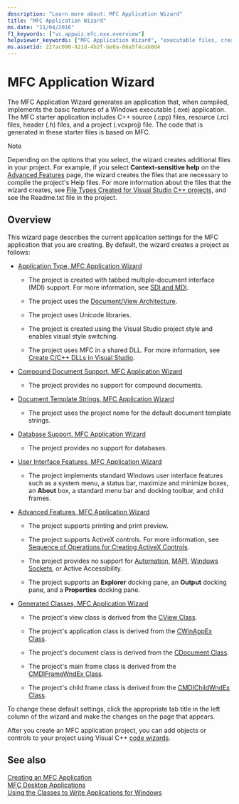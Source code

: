 ```yaml
---
description: "Learn more about: MFC Application Wizard"
title: "MFC Application Wizard"
ms.date: "11/04/2016"
f1_keywords: ["vc.appwiz.mfc.exe.overview"]
helpviewer_keywords: ["MFC Application Wizard", "executable files, creating"]
ms.assetid: 227ac090-921d-4b2f-be0a-66a5f4cab0d4
---
```

# MFC Application Wizard

The MFC Application Wizard generates an application that, when compiled, implements the basic features of a Windows executable (.exe) application. The MFC starter application includes C++ source (.cpp) files, resource (.rc) files, header (.h) files, and a project (.vcxproj) file. The code that is generated in these starter files is based on MFC.

> [!NOTE]
> Depending on the options that you select, the wizard creates additional files in your project. For example, if you select **Context-sensitive help** on the [Advanced Features](../../mfc/reference/advanced-features-mfc-application-wizard.md) page, the wizard creates the files that are necessary to compile the project's Help files. For more information about the files that the wizard creates, see [File Types Created for Visual Studio C++ projects](../../build/reference/file-types-created-for-visual-cpp-projects.md), and see the Readme.txt file in the project.

## Overview

This wizard page describes the current application settings for the MFC application that you are creating. By default, the wizard creates a project as follows:

- [Application Type, MFC Application Wizard](../../mfc/reference/application-type-mfc-application-wizard.md)

  - The project is created with tabbed multiple-document interface (MDI) support. For more information, see [SDI and MDI](../../mfc/sdi-and-mdi.md).

  - The project uses the [Document/View Architecture](../../mfc/document-view-architecture.md).

  - The project uses Unicode libraries.

  - The project is created using the Visual Studio project style and enables visual style switching.

  - The project uses MFC in a shared DLL. For more information, see [Create C/C++ DLLs in Visual Studio](../../build/dlls-in-visual-cpp.md).

- [Compound Document Support, MFC Application Wizard](../../mfc/reference/compound-document-support-mfc-application-wizard.md)

  - The project provides no support for compound documents.

- [Document Template Strings, MFC Application Wizard](../../mfc/reference/document-template-strings-mfc-application-wizard.md)

  - The project uses the project name for the default document template strings.

- [Database Support, MFC Application Wizard](../../mfc/reference/database-support-mfc-application-wizard.md)

  - The project provides no support for databases.

- [User Interface Features, MFC Application Wizard](../../mfc/reference/user-interface-features-mfc-application-wizard.md)

  - The project implements standard Windows user interface features such as a system menu, a status bar, maximize and minimize boxes, an **About** box, a standard menu bar and docking toolbar, and child frames.

- [Advanced Features, MFC Application Wizard](../../mfc/reference/advanced-features-mfc-application-wizard.md)

  - The project supports printing and print preview.

  - The project supports ActiveX controls. For more information, see [Sequence of Operations for Creating ActiveX Controls](../../mfc/sequence-of-operations-for-creating-activex-controls.md).

  - The project provides no support for [Automation](../../mfc/automation.md), [MAPI](../../mfc/mapi-support-in-mfc.md), [Windows Sockets](../../mfc/windows-sockets-in-mfc.md), or Active Accessibility.

  - The project supports an **Explorer** docking pane, an **Output** docking pane, and a **Properties** docking pane.

- [Generated Classes, MFC Application Wizard](../../mfc/reference/generated-classes-mfc-application-wizard.md)

  - The project's view class is derived from the [CView Class](../../mfc/reference/cview-class.md).

  - The project's application class is derived from the [CWinAppEx Class](../../mfc/reference/cwinappex-class.md).

  - The project's document class is derived from the [CDocument Class](../../mfc/reference/cdocument-class.md).

  - The project's main frame class is derived from the [CMDIFrameWndEx Class](../../mfc/reference/cmdiframewndex-class.md).

  - The project's child frame class is derived from the [CMDIChildWndEx Class](../../mfc/reference/cmdichildwndex-class.md).

To change these default settings, click the appropriate tab title in the left column of the wizard and make the changes on the page that appears.

After you create an MFC application project, you can add objects or controls to your project using Visual C++ [code wizards](../../ide/adding-functionality-with-code-wizards-cpp.md).

## See also

[Creating an MFC Application](../../mfc/reference/creating-an-mfc-application.md)<br/>
[MFC Desktop Applications](../../mfc/mfc-desktop-applications.md)<br/>
[Using the Classes to Write Applications for Windows](../../mfc/using-the-classes-to-write-applications-for-windows.md)
